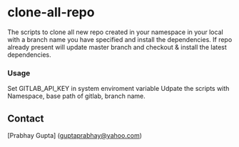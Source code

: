 # clone-all-repo
The scripts to clone all new repo created in your namespace in your local with a branch name you have specified and install the dependencies.
If repo already present will update master branch and checkout & install the latest dependencies.

### Usage
Set GITLAB_API_KEY in system enviroment variable
Udpate the scripts with Namespace, base path of gitlab, branch name.


## Contact
[Prabhay Gupta] (guptaprabhay@yahoo.com)
